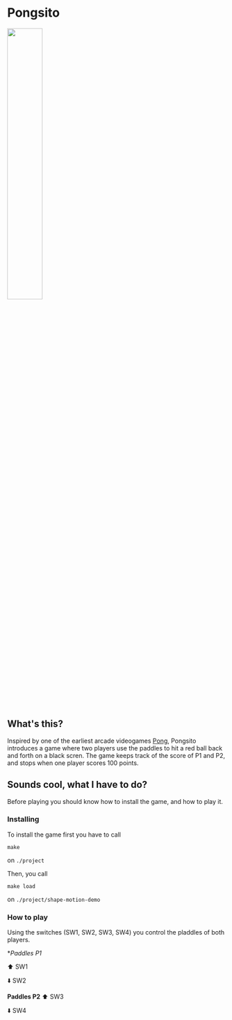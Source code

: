 # Pongsito
<img src="https://media1.giphy.com/media/fvA1ieS8rEV8Y/giphy.gif" width=40%>

## What's this? 
Inspired by one of the earliest arcade videogames [Pong](http://www.pong-story.com/intro.htm), Pongsito introduces a game where two players use the paddles to hit a red ball back and forth on a black scren. The game keeps track of the score of P1 and P2, and stops when one player scores 100 points. 

## Sounds cool, what I have to do?
Before playing you should know how to install the game, and how to play it. 

### Installing
To install the game first you have to call
```
make
```
on `./project`

Then, you call
```
make load
```
on `./project/shape-motion-demo`

### How to play
Using the switches (SW1, SW2, SW3, SW4) you control the pladdles of both players.

**Paddles P1*

:arrow_up: SW1

:arrow_down: SW2

**Paddles P2**
:arrow_up: SW3

:arrow_down: SW4
